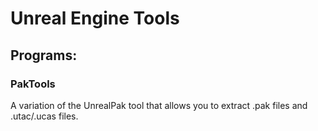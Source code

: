 # Unreal Engine Tools

## Programs:

### PakTools

A variation of the UnrealPak tool that allows you to extract .pak files and .utac/.ucas files.
